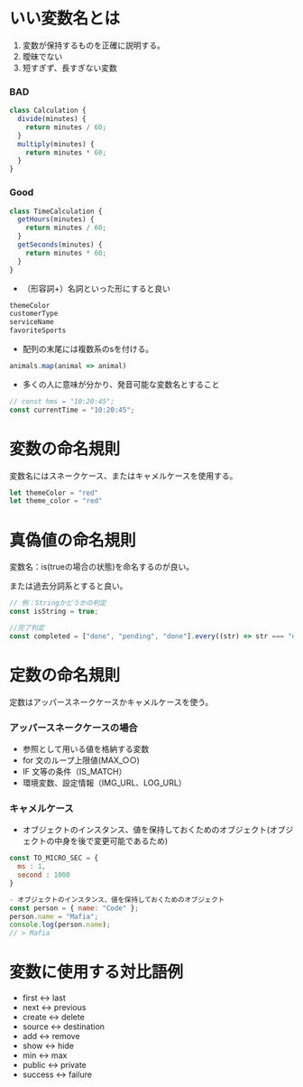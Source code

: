 # いい変数名とは
1. 変数が保持するものを正確に説明する。
2. 曖昧でない
3. 短すぎず、長すぎない変数

### BAD

```js
class Calculation {
  divide(minutes) {
    return minutes / 60;
  }
  multiply(minutes) {
    return minutes * 60;
  }
}
```
### Good

```js
class TimeCalculation {
  getHours(minutes) {
    return minutes / 60;
  }
  getSeconds(minutes) {
    return minutes * 60;
  }
}
```

* （形容詞+）名詞といった形にすると良い
~~~ js
themeColor
customerType
serviceName
favoriteSports
~~~

* 配列の末尾には複数系のsを付ける。
~~~ js
animals.map(animal => animal)
~~~

* 多くの人に意味が分かり、発音可能な変数名とすること

~~~ js
// const hms = "10:20:45";
const currentTime = "10:20:45";
~~~

# 変数の命名規則
変数名にはスネークケース、またはキャメルケースを使用する。
~~~ js
let themeColor = "red"
let theme_color = "red"
~~~

# 真偽値の命名規則
変数名：is(trueの場合の状態)を命名するのが良い。

または過去分詞系とすると良い。
~~~ js
// 例：Stringかどうかの判定
const isString = true;

//完了判定
const completed = ["done", "pending", "done"].every((str) => str === "done");
~~~

# 定数の命名規則
定数はアッパースネークケースかキャメルケースを使う。
### アッパースネークケースの場合
- 参照として用いる値を格納する変数
- for 文のループ上限値(MAX_○○)
- IF 文等の条件（IS_MATCH）
- 環境変数、設定情報（IMG_URL、LOG_URL）

### キャメルケース
- オブジェクトのインスタンス、値を保持しておくためのオブジェクト(オブジェクトの中身を後で変更可能であるため)
~~~ js
const TO_MICRO_SEC = {
  ms : 1,
  second : 1000
}

- オブジェクトのインスタンス、値を保持しておくためのオブジェクト
const person = { name: "Code" };
person.name = "Mafia";
console.log(person.name);
// > Mafia
~~~

# 変数に使用する対比語例
- first <-> last
- next <-> previous
- create <-> delete
- source <-> destination
- add <-> remove
- show <-> hide
- min <-> max
- public <-> private
- success <-> failure
